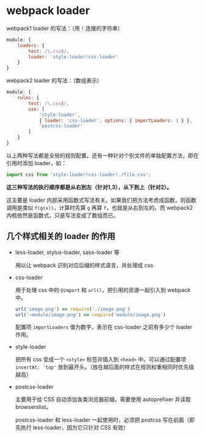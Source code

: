 # webpack loader

webpack1 loader 的写法：（用 `!` 连接的字符串）

```javascript
module: {
    loaders: {
        test: /\.css$/,
        loader: 'style-loader!css-loader'
    }
}
```

webpack2 loader 的写法：（数组表示）

```javascript
module: {
    rules: {
        test: /\.css$/,
        use: [
            'style-loader',    
            { loader: 'css-loader', options: { importLoaders: 1 } },
            'postcss-loader'
        ]
    }
}

```

以上两种写法都是全局的规则配置。还有一种针对个别文件的单独配置方法，即在引用时添加 loader，如：

```javascript
import css from 'style-loader!css-loader!./file.css';
```

__这三种写法的执行顺序都是从右到左（针对1,3），从下到上（针对2）。__

这主要是 loader 内部采用函数式写法有关。如果我们把方法考虑成函数，则函数调用是类似 `f(g(x))`，计算时先算 `g` 再算 `f`，也就是从右到左的。而 webpack2 内核依然是函数式，只是写法变成了数组而已。

## 几个样式相关的 loader 的作用

* less-loader, stylus-loader, sass-loader 等

    用以让 webpack 识别对应后缀的样式语言，并处理成 css

* css-loader

    用于处理 css 中的 `@import` 和 `url()`，把引用的资源一起引入到 webpack 中。

    ```javascript
    url('image.png') => require('./image.png')
    url('~module/image.png') => require('module/image.png')
    ```

    配置项 `importLoaders` 值为数字，表示在 css-loader 之前有多少个 loader 作用。

* style-loader

    把所有 css 变成一个 `<style>` 标签并插入到 `<head>` 中。可以通过配置项 `insertAt: 'top'` 放到最开头。（放在越后面的样式在规则权重相同时优先级越高）

* postcss-loader

    主要用于给 CSS 自动添加各类浏览器前缀。需要使用 autoprefixer 并读取 browserslist。

    postcss-loader 和 less-loader 一起使用时，必须把 postcss 写在前面（即先执行 less-loader，因为它只针对 CSS 有效）
